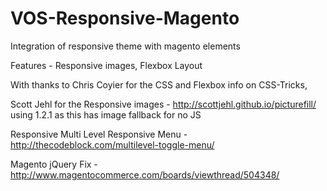 VOS-Responsive-Magento
======================

Integration of responsive theme with magento elements

Features - Responsive images, Flexbox Layout

With thanks to Chris Coyier for the CSS and Flexbox info on CSS-Tricks, 

Scott Jehl for the Responsive images - http://scottjehl.github.io/picturefill/ using 1.2.1 as this has image fallback for no JS

Responsive Multi Level Responsive Menu - http://thecodeblock.com/multilevel-toggle-menu/

Magento jQuery Fix - http://www.magentocommerce.com/boards/viewthread/504348/

